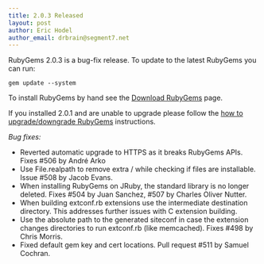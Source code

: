 ```yaml
---
title: 2.0.3 Released
layout: post
author: Eric Hodel
author_email: drbrain@segment7.net
---
```


RubyGems 2.0.3 is a bug-fix release.  To update to the latest RubyGems you can
run:

    gem update --system

To install RubyGems by hand see the [Download RubyGems][download] page.

If you installed 2.0.1 and are unable to upgrade please follow the [how to
upgrade/downgrade RubyGems][upgrading] instructions.

_Bug fixes:_

* Reverted automatic upgrade to HTTPS as it breaks RubyGems APIs.  Fixes #506 by André Arko
* Use File.realpath to remove extra / while checking if files are installable.  Issue #508 by Jacob Evans.
* When installing RubyGems on JRuby, the standard library is no longer deleted.  Fixes #504 by Juan Sanchez, #507 by Charles Oliver Nutter.
* When building extconf.rb extensions use the intermediate destination directory.  This addresses further issues with C extension building.
* Use the absolute path to the generated siteconf in case the extension changes directories to run extconf.rb (like memcached).  Fixes #498 by Chris Morris.
* Fixed default gem key and cert locations.  Pull request #511 by Samuel Cochran.

[download]: http://rubygems.org/pages/download
[upgrading]: http://docs.seattlerb.org/rubygems/UPGRADING_rdoc.html
